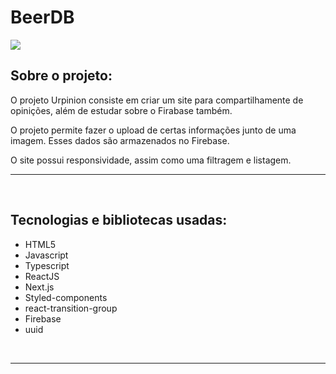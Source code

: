 <h1>BeerDB</h1>

<img src="https://i.imgur.com/guAIn40.png" />

<br/>

<h2>Sobre o projeto:</h2>


O projeto Urpinion consiste em criar um site para compartilhamente de opinições, além de estudar sobre o Firabase também.

O projeto permite fazer o upload de certas informações junto de uma imagem. Esses dados são armazenados no Firebase.

O site possui responsividade, assim como uma filtragem e listagem.
<br/>
<hr/>
<Br/>

<h2>Tecnologias e bibliotecas usadas:</h2>

- HTML5
- Javascript
- Typescript
- ReactJS
- Next.js
- Styled-components
- react-transition-group
- Firebase
- uuid


<br/>
<hr/>
<br/>

